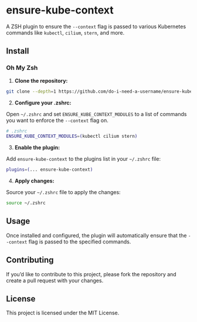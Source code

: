 # ensure-kube-context

A ZSH plugin to ensure the `--context` flag is passed to various Kubernetes commands like `kubectl`, `cilium`, `stern`, and more.

## Install

### Oh My Zsh

1. **Clone the repository:**

```bash
git clone --depth=1 https://github.com/do-i-need-a-username/ensure-kube-context.git ${ZSH_CUSTOM:-$HOME/.oh-my-zsh/custom}/plugins/ensure-kube-context
```

2. **Configure your .zshrc:**

Open `~/.zshrc` and set `ENSURE_KUBE_CONTEXT_MODULES` to a list of commands you want to enforce the `--context` flag on.

```bash
# .zshrc
ENSURE_KUBE_CONTEXT_MODULES=(kubectl cilium stern)
```

3. **Enable the plugin:**

Add `ensure-kube-context` to the plugins list in your `~/.zshrc` file:

```bash
plugins=(... ensure-kube-context)
```

4. **Apply changes:**

Source your `~/.zshrc` file to apply the changes:

```bash
source ~/.zshrc
```

## Usage

Once installed and configured, the plugin will automatically ensure that the `--context` flag is passed to the specified commands.

## Contributing

If you’d like to contribute to this project, please fork the repository and create a pull request with your changes.

## License

This project is licensed under the MIT License.

